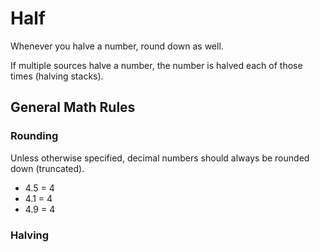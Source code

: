 # Half

Whenever you halve a number, round down as well.

If multiple sources halve a number, the number is halved each of those times (halving stacks).

## General Math Rules

### Rounding

Unless otherwise specified, decimal numbers should always be rounded down (truncated).

- 4.5 = 4
- 4.1 = 4
- 4.9 = 4

### Halving


